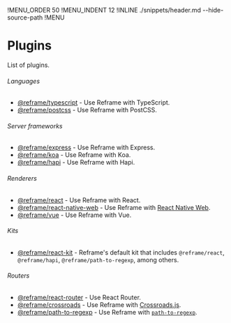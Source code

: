 !MENU_ORDER 50
!MENU_INDENT 12
!INLINE ./snippets/header.md --hide-source-path
!MENU
&nbsp;

# Plugins

List of plugins.

###### Languages
 - [@reframe/typescript](/plugins/typescript#readme) - Use Reframe with TypeScript.
 - [@reframe/postcss](/plugins/postcss#readme) - Use Reframe with PostCSS.

###### Server frameworks
 - [@reframe/express](/plugins/express#readme) - Use Reframe with Express.
 - [@reframe/koa](/plugins/koa#readme) - Use Reframe with Koa.
 - [@reframe/hapi](/plugins/hapi#readme) - Use Reframe with Hapi.

###### Renderers
 - [@reframe/react](/plugins/react#readme) - Use Reframe with React.
 - [@reframe/react-native-web](/plugins/react-native-web#readme) - Use Reframe with [React Native Web](https://github.com/necolas/react-native-web#readme).
 - [@reframe/vue](/plugins/vue#readme) - Use Reframe with Vue.

###### Kits
 - [@reframe/react-kit](/plugins/react-kit#readme) - Reframe's default kit that includes `@reframe/react`, `@reframe/hapi`, `@reframe/path-to-regexp`, among others.

###### Routers
 - [@reframe/react-router](/plugins/react-router#readme) - Use React Router.
 - [@reframe/crossroads](/plugins/crossroads#readme) - Use Reframe with [Crossroads.js](https://github.com/millermedeiros/crossroads.js#readme).
 - [@reframe/path-to-regexp](/plugins/path-to-regexp#readme) - Use Reframe with [`path-to-regexp`](https://github.com/pillarjs/path-to-regexp#readme).
